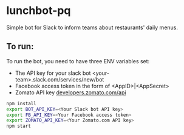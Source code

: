 # lunchbot-pq
Simple bot for Slack to inform teams about restaurants' daily menus.

## To run:
To run the bot, you need to have three ENV variables set:

* The API key for your slack bot \<your-team>.slack.com/services/new/bot
* Facebook access token in the form of \<AppID>|\<AppSecret>
* Zomato API key [developers.zomato.com/api](https://developers.zomato.com/api)

```bash
npm install
export BOT_API_KEY=<Your Slack bot API key>
export FB_API_KEY=<Your Facebook access token>
export ZOMATO_API_KEY=<Your Zomato.com API key>
npm start
```
